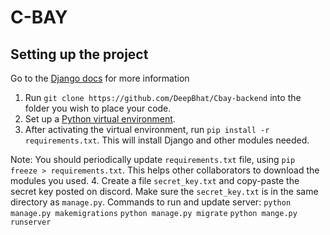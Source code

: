 # C-BAY

## Setting up the project
Go to the [Django docs](https://docs.djangoproject.com/) for more information

1. Run `git clone https://github.com/DeepBhat/Cbay-backend` into the folder you wish to place your code.
2. Set up a [Python virtual environment](https://docs.python.org/3/tutorial/venv.html).
3. After activating the virtual environment, run `pip install -r requirements.txt`. This will install Django and other modules needed.

Note: You should periodically update `requirements.txt` file, using `pip freeze > requirements.txt`. This helps other collaborators to download the modules you used.
4. Create a file `secret_key.txt` and copy-paste the secret key posted on discord. Make sure the `secret_key.txt` is in the same directory as `manage.py`. 
Commands to run and update server:
`python manage.py makemigrations`
`python manage.py migrate`
`python mange.py runserver`
